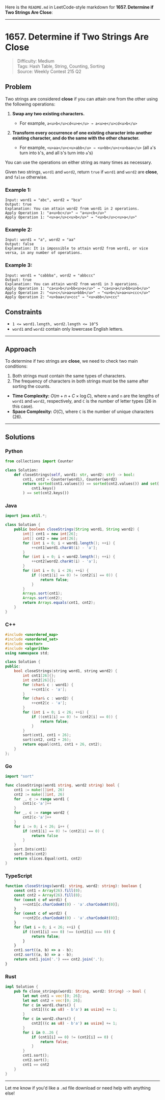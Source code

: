 Here is the `README.md` in LeetCode-style markdown for **1657. Determine if Two Strings Are Close**:

---

# 1657. Determine if Two Strings Are Close

> Difficulty: Medium  
> Tags: Hash Table, String, Counting, Sorting  
> Source: Weekly Contest 215 Q2

## Problem

Two strings are considered **close** if you can attain one from the other using the following operations:

1. **Swap any two existing characters.**  
   - For example, `a<u>b</u>cd<u>e</u> → a<u>e</u>cd<u>b</u>`
   
2. **Transform every occurrence of one existing character into another existing character, and do the same with the other character.**  
   - For example, `<u>aa</u>c<u>abb</u> → <u>bb</u>c<u>baa</u>` (all `a`'s turn into `b`'s, and all `b`'s turn into `a`'s)

You can use the operations on either string as many times as necessary.

Given two strings, `word1` and `word2`, return `true` if `word1` and `word2` are **close**, and `false` otherwise.

### Example 1:

```
Input: word1 = "abc", word2 = "bca"
Output: true
Explanation: You can attain word2 from word1 in 2 operations.
Apply Operation 1: "a<u>bc</u>" → "a<u>cb</u>"
Apply Operation 1: "<u>a</u>c<u>b</u>" → "<u>b</u>c<u>a</u>"
```

### Example 2:

```
Input: word1 = "a", word2 = "aa"
Output: false
Explanation: It is impossible to attain word2 from word1, or vice versa, in any number of operations.
```

### Example 3:

```
Input: word1 = "cabbba", word2 = "abbccc"
Output: true
Explanation: You can attain word2 from word1 in 3 operations.
Apply Operation 1: "ca<u>b</u>bb<u>a</u>" → "ca<u>a</u>bb<u>b</u>"
Apply Operation 2: "<u>c</u>aa<u>bbb</u>" → "<u>b</u>aa<u>ccc</u>"
Apply Operation 2: "<u>baa</u>ccc" → "<u>abb</u>ccc"
```

## Constraints

- `1 <= word1.length, word2.length <= 10^5`
- `word1` and `word2` contain only lowercase English letters.

---

## Approach

To determine if two strings are **close**, we need to check two main conditions:
1. Both strings must contain the same types of characters.
2. The frequency of characters in both strings must be the same after sorting the counts.

- **Time Complexity:** $O(m + n + C \times \log C)$, where `m` and `n` are the lengths of `word1` and `word2`, respectively, and `C` is the number of letter types (26 in this case).
- **Space Complexity:** $O(C)$, where `C` is the number of unique characters (26).

---

## Solutions

### Python

```python
from collections import Counter

class Solution:
    def closeStrings(self, word1: str, word2: str) -> bool:
        cnt1, cnt2 = Counter(word1), Counter(word2)
        return sorted(cnt1.values()) == sorted(cnt2.values()) and set(
            cnt1.keys()
        ) == set(cnt2.keys())
```

### Java

```java
import java.util.*;

class Solution {
    public boolean closeStrings(String word1, String word2) {
        int[] cnt1 = new int[26];
        int[] cnt2 = new int[26];
        for (int i = 0; i < word1.length(); ++i) {
            ++cnt1[word1.charAt(i) - 'a'];
        }
        for (int i = 0; i < word2.length(); ++i) {
            ++cnt2[word2.charAt(i) - 'a'];
        }
        for (int i = 0; i < 26; ++i) {
            if ((cnt1[i] == 0) != (cnt2[i] == 0)) {
                return false;
            }
        }
        Arrays.sort(cnt1);
        Arrays.sort(cnt2);
        return Arrays.equals(cnt1, cnt2);
    }
}
```

### C++

```cpp
#include <unordered_map>
#include <unordered_set>
#include <vector>
#include <algorithm>
using namespace std;

class Solution {
public:
    bool closeStrings(string word1, string word2) {
        int cnt1[26]{};
        int cnt2[26]{};
        for (char& c : word1) {
            ++cnt1[c - 'a'];
        }
        for (char& c : word2) {
            ++cnt2[c - 'a'];
        }
        for (int i = 0; i < 26; ++i) {
            if ((cnt1[i] == 0) != (cnt2[i] == 0)) {
                return false;
            }
        }
        sort(cnt1, cnt1 + 26);
        sort(cnt2, cnt2 + 26);
        return equal(cnt1, cnt1 + 26, cnt2);
    }
};
```

### Go

```go
import "sort"

func closeStrings(word1 string, word2 string) bool {
	cnt1 := make([]int, 26)
	cnt2 := make([]int, 26)
	for _, c := range word1 {
		cnt1[c-'a']++
	}
	for _, c := range word2 {
		cnt2[c-'a']++
	}
	for i := 0; i < 26; i++ {
		if (cnt1[i] == 0) != (cnt2[i] == 0) {
			return false
		}
	}
	sort.Ints(cnt1)
	sort.Ints(cnt2)
	return slices.Equal(cnt1, cnt2)
}
```

### TypeScript

```ts
function closeStrings(word1: string, word2: string): boolean {
    const cnt1 = Array(26).fill(0);
    const cnt2 = Array(26).fill(0);
    for (const c of word1) {
        ++cnt1[c.charCodeAt(0) - 'a'.charCodeAt(0)];
    }
    for (const c of word2) {
        ++cnt2[c.charCodeAt(0) - 'a'.charCodeAt(0)];
    }
    for (let i = 0; i < 26; ++i) {
        if ((cnt1[i] === 0) !== (cnt2[i] === 0)) {
            return false;
        }
    }
    cnt1.sort((a, b) => a - b);
    cnt2.sort((a, b) => a - b);
    return cnt1.join('.') === cnt2.join('.');
}
```

### Rust

```rust
impl Solution {
    pub fn close_strings(word1: String, word2: String) -> bool {
        let mut cnt1 = vec![0; 26];
        let mut cnt2 = vec![0; 26];
        for c in word1.chars() {
            cnt1[((c as u8) - b'a') as usize] += 1;
        }
        for c in word2.chars() {
            cnt2[((c as u8) - b'a') as usize] += 1;
        }
        for i in 0..26 {
            if (cnt1[i] == 0) != (cnt2[i] == 0) {
                return false;
            }
        }
        cnt1.sort();
        cnt2.sort();
        cnt1 == cnt2
    }
}
```

---

Let me know if you'd like a `.md` file download or need help with anything else!